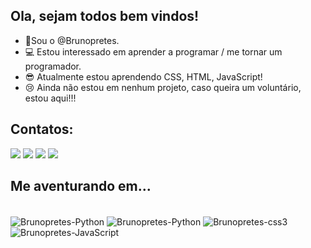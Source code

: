 ## Ola, sejam todos bem vindos!

- 🤖Sou o @Brunopretes.
- 💻 Estou interessado em aprender a programar / me tornar um programador.
- 😎 Atualmente estou aprendendo CSS, HTML, JavaScript!
- 😢 Ainda não estou em nenhum projeto, caso queira um voluntário, estou aqui!!!

##  Contatos:

 <a href="https://www.linkedin.com/in/bruno-pretes/" target="_blank"><img src="https://img.shields.io/badge/-LinkedIn-%230077B5?style=for-the-badge&logo=linkedin&logoColor=white" target="_blank"></a>  <a href="https://t.me/brunoppretes/" target="_blank"><img src="https://img.shields.io/badge/Telegram-2CA5E0?style=for-the-badge&logo=telegram&logoColor=white" target="_blank"></a>    <a href = "mailto:brunoppretes@gmail.com"><img src="https://img.shields.io/badge/Gmail-D14836?style=for-the-badge&logo=gmail&logoColor=white" target="_blank"></a>   <a href="https://www.instagram.com/brunoppretes/" target="_blank"><img src="https://img.shields.io/badge/-Instagram-%23E4405F?style=for-the-badge&logo=instagram&logoColor=white"></a> 
  
 
  
## Me aventurando em...
<div style="display: inline_block"><br>
<img align="center" alt="Brunopretes-Python" src="https://img.shields.io/badge/Python-3776AB?style=for-the-badge&logo=python&logoColor=white">

<img align="center" alt="Brunopretes-Python" src="https://img.shields.io/badge/HTML5-E34F26?style=for-the-badge&logo=html5&logoColor=white">

<img align="center" alt="Brunopretes-css3" src="https://img.shields.io/badge/CSS3-1572B6?style=for-the-badge&logo=css3&logoColor=white">

<img align="center" alt="Brunopretes-JavaScript" src="https://img.shields.io/badge/JavaScript-F7DF1E?style=for-the-badge&logo=javascript&logoColor=black">





</div>

##
